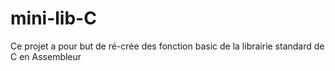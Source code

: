 # mini-lib-C
Ce projet a pour but de ré-crée des fonction basic de la librairie standard de C en Assembleur

